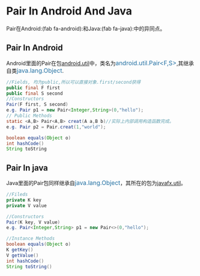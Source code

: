 # Pair In Android And Java



Pair在Android:(fab fa-android):和Java:(fab fa-java):中的异同点。
<!--more-->

## Pair In Android
Android里面的Pair在包[android.util](https://developer.android.com/reference/android/util/package-summary)中，类名为<font color= "#2471A3 " size=3>android.util.Pair<F,S></font>,其继承自类<font color= "#2471A3 " size=3>java.lang.Object</font>.
<br>

```java
//Fields, 均为public,所以可以直接对象.first/second获得
public final F first
public final S second
//Constructors
Pair(F first, S second)
e.g. Pair p1 = new Pair<Integer,String>(0,"hello");
// Public Methods
static <A,B> Pair<A,B> creat(A a,B b)//实际上内部调用构造函数完成。
e.g. Pair p2 = Pair.creat(1,"world");

boolean equals(Object o)
int hashCode()
String toString
```

## Pair In java
Java里面的Pair包同样继承自<font color= "#2471A3 " size=3>java.lang.Object</font>，其所在的包为[javafx.util](https://docs.oracle.com/javase/9/docs/api/javafx/util/package-summary.html)。
<br>

```java
//Fileds
private K key
private V value

//Constructors
Pair(K key, V value)
e.g. Pair<Integer,String> p1 = new Pair<>(0,"hello");

//Instance Methods
boolean equals(Object o)
K getKey()
V getValue()
int hashCode()
String toString()
```
